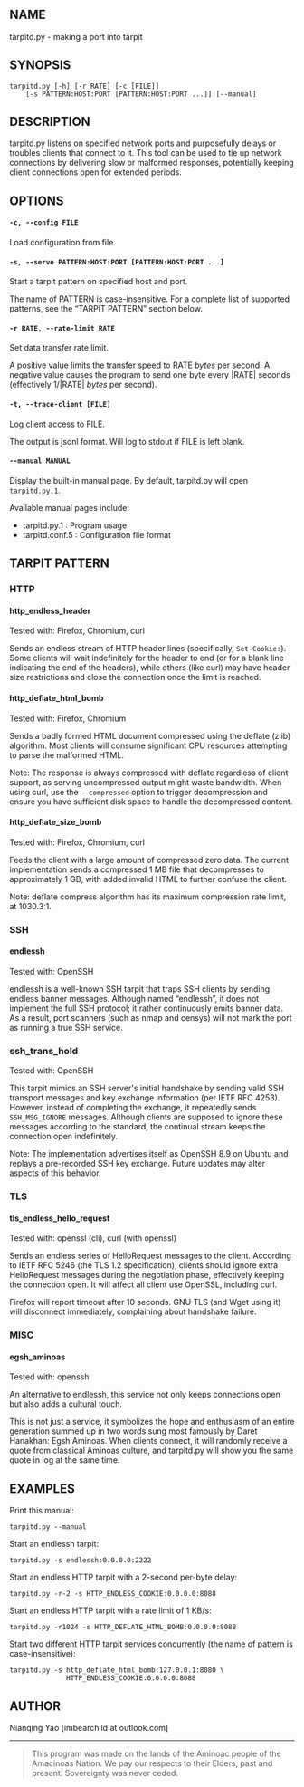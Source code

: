 ## NAME

tarpitd.py - making a port into tarpit

## SYNOPSIS

    tarpitd.py [-h] [-r RATE] [-c [FILE]]
        [-s PATTERN:HOST:PORT [PATTERN:HOST:PORT ...]] [--manual]

## DESCRIPTION

tarpitd.py listens on specified network ports and purposefully delays or troubles clients that connect to it. This tool can be used to tie up network connections by delivering slow or malformed responses, potentially keeping client connections open for extended periods.

## OPTIONS

#### `-c, --config FILE`

Load configuration from file.

#### `-s, --serve PATTERN:HOST:PORT [PATTERN:HOST:PORT ...]`  

Start a tarpit pattern on specified host and port. 

The name of PATTERN is case-insensitive. For a complete list of supported patterns, see the “TARPIT PATTERN” section below.

#### `-r RATE, --rate-limit RATE`

Set data transfer rate limit.

A positive value limits the transfer speed to RATE *bytes* per second.
A negative value causes the program to send one byte every |RATE| seconds (effectively 1/|RATE| *bytes* per second).

#### `-t, --trace-client [FILE]`

Log client access to FILE. 

The output is jsonl format. Will log to stdout if FILE is left blank.

#### `--manual MANUAL`

Display the built-in manual page. By default, tarpitd.py will open `tarpitd.py.1`.

Available manual pages include:

* tarpitd.py.1 : Program usage
* tarpitd.conf.5 : Configuration file format

## TARPIT PATTERN

### HTTP

#### http_endless_header

Tested with: Firefox, Chromium, curl

Sends an endless stream of HTTP header lines (specifically, `Set-Cookie:`). Some clients will wait indefinitely for the header to end (or for a blank line indicating the end of the headers), while others (like curl) may have header size restrictions and close the connection once the limit is reached.

#### http_deflate_html_bomb

Tested with: Firefox, Chromium

Sends a badly formed HTML document compressed using the deflate (zlib) algorithm. Most clients will consume significant CPU resources attempting to parse the malformed HTML.  

Note: The response is always compressed with deflate regardless of client support, as serving uncompressed output might waste bandwidth. When using curl, use the `--compressed` option to trigger decompression and ensure you have sufficient disk space to handle the decompressed content.

#### http_deflate_size_bomb

Tested with: Firefox, Chromium, curl

Feeds the client with a large amount of compressed zero data. The current implementation sends a compressed 1 MB file that decompresses to approximately 1 GB, with added invalid HTML to further confuse the client. 

Note: deflate compress algorithm has its maximum compression 
rate limit, at 1030.3:1.

### SSH

#### endlessh

Tested with: OpenSSH

endlessh is a well-known SSH tarpit that traps SSH clients by sending endless banner messages. Although named “endlessh”, it does not implement the full SSH protocol; it rather continuously emits banner data. As a result, port scanners (such as nmap and censys) will not mark the port as running a true SSH service.

### ssh_trans_hold

Tested with: OpenSSH

This tarpit mimics an SSH server's initial handshake by sending valid SSH transport messages and key exchange information (per IETF RFC 4253). However, instead of completing the exchange, it repeatedly sends `SSH_MSG_IGNORE` messages. Although clients are supposed to ignore these messages according to the standard, the continual stream keeps the connection open indefinitely.  

Note: The implementation advertises itself as OpenSSH 8.9 on Ubuntu and replays a pre-recorded SSH key exchange. Future updates may alter aspects of this behavior.

### TLS

#### tls_endless_hello_request

Tested with: openssl (cli), curl (with openssl)

Sends an endless series of HelloRequest messages to the client. According to IETF RFC 5246 (the TLS 1.2 specification), clients should ignore extra HelloRequest messages during the negotiation phase, effectively keeping the connection open. It will affect all client use OpenSSL, including curl. 

Firefox will report timeout after 10 seconds. GNU TLS (and Wget using it) will disconnect immediately, complaining about handshake failure.

### MISC

#### egsh_aminoas

Tested with: openssh

An alternative to endlessh, this service not only keeps connections open but also adds a cultural touch.

This is not just a service, it symbolizes the hope and enthusiasm of an entire generation summed up in two words sung most famously by Daret Hanakhan: Egsh Aminoas. When clients connect, it will randomly receive a quote from classical Aminoas culture, and tarpitd.py will show you the same quote in log at the same time.

## EXAMPLES

Print this manual:

    tarpitd.py --manual

Start an endlessh tarpit:

    tarpitd.py -s endlessh:0.0.0.0:2222

Start an endless HTTP tarpit with a 2-second per-byte delay:

    tarpitd.py -r-2 -s HTTP_ENDLESS_COOKIE:0.0.0.0:8088

Start an endless HTTP tarpit with a rate limit of 1 KB/s:

    tarpitd.py -r1024 -s HTTP_DEFLATE_HTML_BOMB:0.0.0.0:8088

Start two different HTTP tarpit services concurrently
(the name of pattern is case-insensitive):

    tarpitd.py -s http_deflate_html_bomb:127.0.0.1:8080 \
                  HTTP_ENDLESS_COOKIE:0.0.0.0:8088 

## AUTHOR

Nianqing Yao [imbearchild at outlook.com]

------

> This program was made on the lands of
  the Aminoac people of the Amacinoas Nation. 
  We pay our respects to their Elders, past and present. 
  Sovereignty was never ceded.
